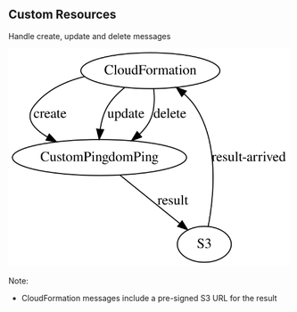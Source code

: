 ## Custom Resources

Handle create, update and delete messages

![Custom resource messaging](images/custom-resources/custom-resources-messaging.dot.svg)

Note:
 - CloudFormation messages include a pre-signed S3 URL for the result
